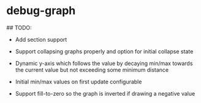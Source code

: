 # debug-graph

## TODO: 
- Add section support
- Support collapsing graphs properly and option for initial collapse state


- Dynamic y-axis which follows the value by decaying min/max towards the current value but not exceeding some minimum distance
- Initial min/max values on first update configurable
- Support fill-to-zero so the graph is inverted if drawing a negative value